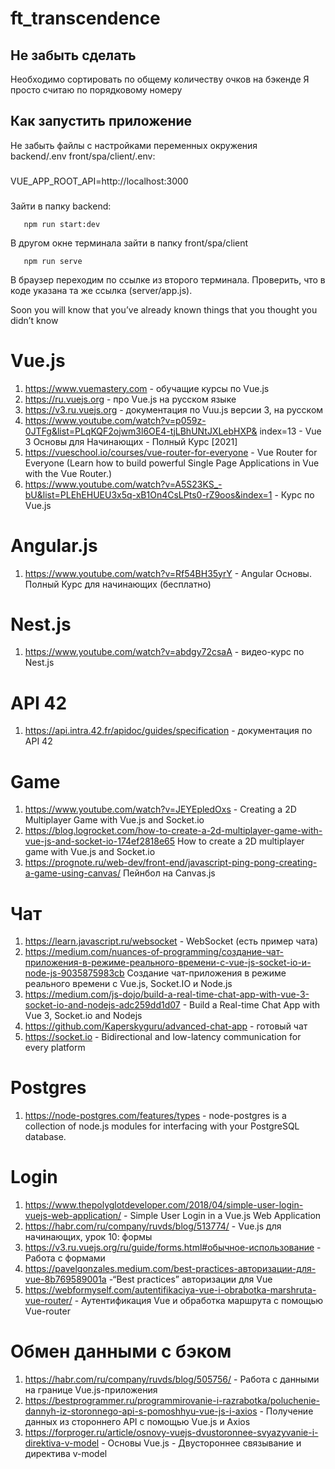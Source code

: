 # ft_transcendence

## Не забыть сделать
Необходимо сортировать по общему количеству очков на бэкенде
Я просто считаю по порядковому номеру

## Как запустить приложение
Не забыть файлы с настройками переменных окружения  
backend/.env
front/spa/client/.env: 
###
VUE_APP_ROOT_API=http://localhost:3000
###

Зайти в папку backend:
```
   npm run start:dev
```
В другом окне терминала зайти в папку front/spa/client 
```
   npm run serve
```
В браузер переходим по ссылке из второго терминала.
Проверить, что в коде указана та же ссылка (server/app.js).

Soon you will know that you’ve already known things that you thought you didn’t know
# Vue.js
1. https://www.vuemastery.com - обучащие курсы по Vue.js
2. https://ru.vuejs.org - про Vue.js на русском языке
3. https://v3.ru.vuejs.org - документация по Vuu.js версии 3, на русском
4. https://www.youtube.com/watch?v=p059z-0JTFg&list=PLqKQF2ojwm3l6OE4-tjLBhUNtJXLebHXP&
index=13 - Vue 3 Основы для Начинающих - Полный Курс [2021] 
5. https://vueschool.io/courses/vue-router-for-everyone - Vue Router for Everyone (Learn how to build powerful Single Page Applications in Vue with the Vue Router.)
6. https://www.youtube.com/watch?v=A5S23KS_-bU&list=PLEhEHUEU3x5q-xB1On4CsLPts0-rZ9oos&index=1 -  Курс по Vue.js
# Angular.js
1. https://www.youtube.com/watch?v=Rf54BH35yrY - Angular Основы. Полный Курс для начинающих (бесплатно)
# Nest.js
1. https://www.youtube.com/watch?v=abdgy72csaA - видео-курс по Nest.js
# API 42
1. https://api.intra.42.fr/apidoc/guides/specification - документация по API 42
# Game
1. https://www.youtube.com/watch?v=JEYEpledOxs - Creating a 2D Multiplayer Game with Vue.js and Socket.io
2. https://blog.logrocket.com/how-to-create-a-2d-multiplayer-game-with-vue-js-and-socket-io-174ef2818e65
How to create a 2D multiplayer game with Vue.js and Socket.io
3. https://prognote.ru/web-dev/front-end/javascript-ping-pong-creating-a-game-using-canvas/ 
Пейнбол на Canvas.js
# Чат
1. https://learn.javascript.ru/websocket - WebSocket (есть пример чата)
2. https://medium.com/nuances-of-programming/создание-чат-приложения-в-режиме-реального-времени-с-vue-js-socket-io-и-node-js-9035875983cb
   Создание чат-приложения в режиме реального времени с Vue.js, Socket.IO и Node.js
3. https://medium.com/js-dojo/build-a-real-time-chat-app-with-vue-3-socket-io-and-nodejs-adc259dd1d07 - Build a Real-time Chat App with Vue 3, Socket.io and Nodejs
4. https://github.com/Kaperskyguru/advanced-chat-app -  готовый чат
5. https://socket.io - Bidirectional and low-latency communication for every platform
# Postgres
1. https://node-postgres.com/features/types - node-postgres is a collection of node.js modules for interfacing with your PostgreSQL database.
# Login
1. https://www.thepolyglotdeveloper.com/2018/04/simple-user-login-vuejs-web-application/ - Simple User Login in a Vue.js Web Application
2. https://habr.com/ru/company/ruvds/blog/513774/ - Vue.js для начинающих, урок 10: формы
3. https://v3.ru.vuejs.org/ru/guide/forms.html#обычное-использование - Работа с формами
4. https://pavelgonzales.medium.com/best-practices-авторизации-для-vue-8b769589001a -“Best practices” авторизации для Vue
5. https://webformyself.com/autentifikaciya-vue-i-obrabotka-marshruta-vue-router/ -  Аутентификация Vue и обработка маршрута с помощью Vue-router
# Обмен данными с бэком
1. https://habr.com/ru/company/ruvds/blog/505756/  - Работа с данными на границе Vue.js-приложения
2. https://bestprogrammer.ru/programmirovanie-i-razrabotka/poluchenie-dannyh-iz-storonnego-api-s-pomoshhyu-vue-js-i-axios - Получение данных из стороннего API с помощью Vue.js и Axios 
3. https://forproger.ru/article/osnovy-vuejs-dvustoronnee-svyazyvanie-i-direktiva-v-model - Основы Vue.js - Двустороннее связывание и директива v-model

